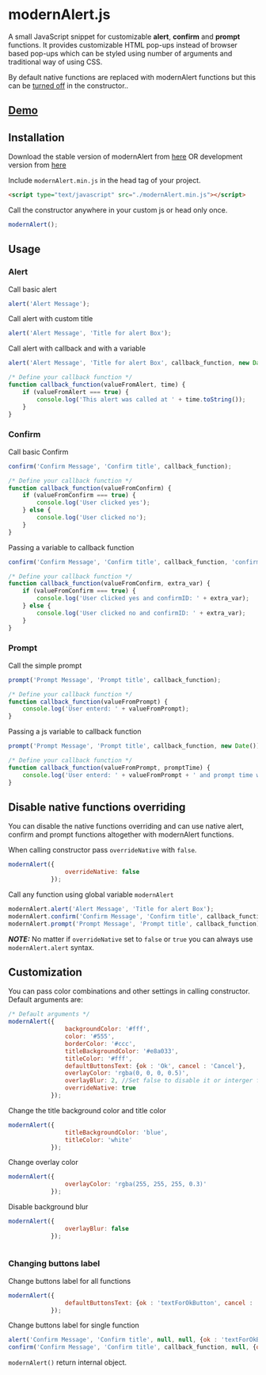 # modernAlert.js #
A small JavaScript snippet for customizable **alert**, **confirm** and **prompt** functions.
It provides customizable HTML pop-ups instead of browser based pop-ups which can be styled using number of arguments and traditional way of using CSS. 

By default native functions are replaced with modernAlert functions but this can be [turned off](https://github.com/5um17/modernAlert#disable-native-functions-overriding) in the constructor..

## [Demo](https://www.secretsofgeeks.com/2015/09/modernAlert.html#modernAlertExamples)

## Installation
Download the stable version of modernAlert from [here](https://github.com/5um17/modernAlert/releases) OR development version from [here](https://github.com/5um17/modernAlert/archive/master.zip)

Include ```modernAlert.min.js``` in the head tag of your project.
```html
<script type="text/javascript" src="./modernAlert.min.js"></script>
```
Call the constructor anywhere in your custom js or head only once.
```javascript
modernAlert();
```
## Usage
### Alert
Call basic alert
```javascript
alert('Alert Message');
```
Call alert with custom title
```javascript
alert('Alert Message', 'Title for alert Box');
```
Call alert with callback and with a variable
```javascript
alert('Alert Message', 'Title for alert Box', callback_function, new Date());

/* Define your callback function */
function callback_function(valueFromAlert, time) { 
    if (valueFromAlert === true) {
        console.log('This alert was called at ' + time.toString());
    }
}
```
### Confirm
Call basic Confirm
```javascript
confirm('Confirm Message', 'Confirm title', callback_function);

/* Define your callback function */
function callback_function(valueFromConfirm) { 
    if (valueFromConfirm === true) {
        console.log('User clicked yes');
    } else {
        console.log('User clicked no');
    }
}
```
Passing a variable to callback function
```javascript
confirm('Confirm Message', 'Confirm title', callback_function, 'confirmID: 01');

/* Define your callback function */
function callback_function(valueFromConfirm, extra_var) { 
    if (valueFromConfirm === true) {
        console.log('User clicked yes and confirmID: ' + extra_var);
    } else {
        console.log('User clicked no and confirmID: ' + extra_var);
    }
}
```

### Prompt
Call the simple prompt
```javascript
prompt('Prompt Message', 'Prompt title', callback_function);

/* Define your callback function */
function callback_function(valueFromPrompt) { 
    console.log('User enterd: ' + valueFromPrompt);
}
```
Passing a js variable to callback function
```javascript
prompt('Prompt Message', 'Prompt title', callback_function, new Date());

/* Define your callback function */
function callback_function(valueFromPrompt, promptTime) { 
    console.log('User enterd: ' + valueFromPrompt + ' and prompt time was: ' + promptTime.toString());
}
```

## Disable native functions overriding
You can disable the native functions overriding and can use native alert, confirm and prompt functions altogether with modernAlert functions.

When calling constructor pass `overrideNative` with `false`.
```javascript
modernAlert({
                overrideNative: false
            });
```

Call any function using global variable `modernAlert`
```javascript
modernAlert.alert('Alert Message', 'Title for alert Box');
modernAlert.confirm('Confirm Message', 'Confirm title', callback_function);
modernAlert.prompt('Prompt Message', 'Prompt title', callback_function);
``` 
***NOTE:*** No matter if `overrideNative` set to `false` or `true` you can always use `modernAlert.alert` syntax. 

## Customization
You can pass color combinations and other settings in calling constructor.
Default arguments are:
```javascript
/* Default arguments */
modernAlert({
                backgroundColor: '#fff',
                color: '#555',
                borderColor: '#ccc',
                titleBackgroundColor: '#e8a033',
                titleColor: '#fff',
                defaultButtonsText: {ok : 'Ok', cancel : 'Cancel'},
                overlayColor: 'rgba(0, 0, 0, 0.5)',
                overlayBlur: 2, //Set false to disable it or interger for pixle
                overrideNative: true
            });
```            

Change the title background color and title color
```javascript
modernAlert({
                titleBackgroundColor: 'blue',
                titleColor: 'white'
            });
```            
            
Change overlay color
```javascript
modernAlert({
                overlayColor: 'rgba(255, 255, 255, 0.3)'
            });
```

Disable background blur
```javascript
modernAlert({
                overlayBlur: false
            });
            
```
### Changing buttons label

Change buttons label for all functions
```javascript
modernAlert({
                defaultButtonsText: {ok : 'textForOkButton', cancel : 'textForCancelButton'}
            });
```

Change buttons label for single function
```javascript
alert('Confirm Message', 'Confirm title', null, null, {ok : 'textForOkButton', cancel : 'textForCancelButton'});
confirm('Confirm Message', 'Confirm title', callback_function, null, {ok : 'textForOkButton', cancel : 'textForCancelButton'});
```

```modernAlert()``` return internal object.
